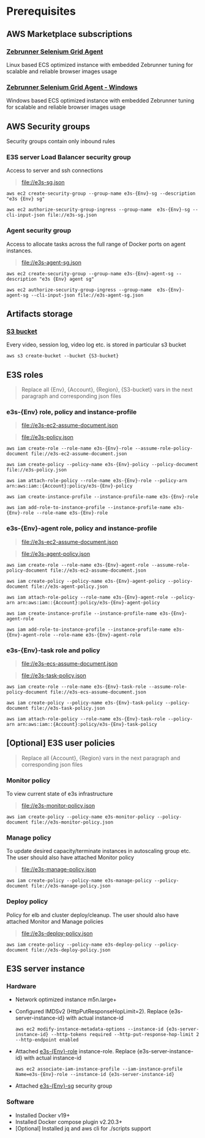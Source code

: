 # Prerequisites

## AWS Marketplace subscriptions

### [Zebrunner Selenium Grid Agent](https://aws.amazon.com/marketplace/pp/prodview-qykvcpnstrlzi?sr=0-2&ref_=beagle&applicationId=AWSMPContessa)
Linux based ECS optimized instance with embedded Zebrunner tuning for scalable and reliable browser images usage

### [Zebrunner Selenium Grid Agent - Windows](https://aws.amazon.com/marketplace/pp/prodview-wmwdyq54i36jy?sr=0-4&ref_=beagle&applicationId=AWSMPContessa)
Windows based ECS optimized instance with embedded Zebrunner tuning for scalable and reliable browser images usage

## AWS Security groups

Security groups contain only inbound rules

### E3S server Load Balancer security group
Access to server and ssh connections

> [file://e3s-sg.json](cli-input/security-groups/e3s-sg.json)

```
aws ec2 create-security-group --group-name e3s-{Env}-sg --description "e3s {Env} sg"
```

```
aws ec2 authorize-security-group-ingress --group-name  e3s-{Env}-sg --cli-input-json file://e3s-sg.json
```

### Agent security group
Access to allocate tasks across the full range of Docker ports on agent instances.

> [file://e3s-agent-sg.json](cli-input/security-groups/e3s-agent-sg.json)

```
aws ec2 create-security-group --group-name e3s-{Env}-agent-sg --description "e3s {Env} agent sg"
```

```
aws ec2 authorize-security-group-ingress --group-name  e3s-{Env}-agent-sg --cli-input-json file://e3s-agent-sg.json
```

## Artifacts storage

### [S3 bucket](https://docs.aws.amazon.com/AmazonS3/latest/userguide/create-bucket-overview.html)
Every video, session log, video log etc. is stored in particular s3 bucket

```
aws s3 create-bucket --bucket {S3-bucket}
```

## E3S roles

> Replace all {Env}, {Account}, {Region}, {S3-bucket} vars in the next paragraph and corresponding json files

### e3s-{Env} role, policy and instance-profile 

> [file://e3s-ec2-assume-document.json](cli-input/roles/e3s-ec2-assume-document.json)

> [file://e3s-policy.json](cli-input/roles/e3s-policy.json)

```
aws iam create-role --role-name e3s-{Env}-role --assume-role-policy-document file://e3s-ec2-assume-document.json
```

```
aws iam create-policy --policy-name e3s-{Env}-policy --policy-document file://e3s-policy.json
```

```
aws iam attach-role-policy --role-name e3s-{Env}-role --policy-arn arn:aws:iam::{Account}:policy/e3s-{Env}-policy
```

```
aws iam create-instance-profile --instance-profile-name e3s-{Env}-role
```

```
aws iam add-role-to-instance-profile --instance-profile-name e3s-{Env}-role --role-name e3s-{Env}-role
```

### e3s-{Env}-agent role, policy and instance-profile 

> [file://e3s-ec2-assume-document.json](cli-input/roles/e3s-ec2-assume-document.json)

> [file://e3s-agent-policy.json](cli-input/roles/e3s-agent-policy.json)

```
aws iam create-role --role-name e3s-{Env}-agent-role --assume-role-policy-document file://e3s-ec2-assume-document.json
```

```
aws iam create-policy --policy-name e3s-{Env}-agent-policy --policy-document file://e3s-agent-policy.json
```

```
aws iam attach-role-policy --role-name e3s-{Env}-agent-role --policy-arn arn:aws:iam::{Account}:policy/e3s-{Env}-agent-policy
```

```
aws iam create-instance-profile --instance-profile-name e3s-{Env}-agent-role
```

```
aws iam add-role-to-instance-profile --instance-profile-name e3s-{Env}-agent-role --role-name e3s-{Env}-agent-role
```

### e3s-{Env}-task role and policy

> [file://e3s-ecs-assume-document.json](cli-input/roles/e3s-ecs-assume-document.json)

> [file://e3s-task-policy.json](cli-input/roles/e3s-task-policy.json)

```
aws iam create-role --role-name e3s-{Env}-task-role --assume-role-policy-document file://e3s-ecs-assume-document.json
```

```
aws iam create-policy --policy-name e3s-{Env}-task-policy --policy-document file://e3s-task-policy.json
```

```
aws iam attach-role-policy --role-name e3s-{Env}-task-role --policy-arn arn:aws:iam::{Account}:policy/e3s-{Env}-task-policy
```

## [Optional] E3S user policies

> Replace all {Account}, {Region} vars in the next paragraph and corresponding json files
 
### Monitor policy
To view current state of e3s infrastructure

> [file://e3s-monitor-policy.json](cli-input/roles/e3s-monitor-policy.json)

```
aws iam create-policy --policy-name e3s-monitor-policy --policy-document file://e3s-monitor-policy.json
```

### Manage policy
To update desired capacity/terminate instances in autoscaling group etc. The user should also have attached Monitor policy

>  [file://e3s-manage-policy.json](cli-input/roles/e3s-manage-policy.json)

```
aws iam create-policy --policy-name e3s-manage-policy --policy-document file://e3s-manage-policy.json
```

### Deploy policy
Policy for elb and cluster deploy/cleanup. The user should also have attached Monitor and Manage policies

> [file://e3s-deploy-policy.json](cli-input/roles/e3s-deploy-policy.json)

```
aws iam create-policy --policy-name e3s-deploy-policy --policy-document file://e3s-deploy-policy.json
```

## E3S server instance

### Hardware

* Network optimized instance m5n.large+
* Configured IMDSv2 (HttpPutResponseHopLimit=2). Replace {e3s-server-instance-id} with actual instance-id

    ```
    aws ec2 modify-instance-metadata-options --instance-id {e3s-server-instance-id} --http-tokens required --http-put-response-hop-limit 2 --http-endpoint enabled
    ```

* Attached [e3s-{Env}-role](cli-input/roles/e3s-policy.json) instance-role. Replace {e3s-server-instance-id} with actual instance-id

    ```
    aws ec2 associate-iam-instance-profile --iam-instance-profile Name=e3s-{Env}-role --instance-id {e3s-server-instance-id}
    ```

* Attached [e3s-{Env}-sg](cli-input/security-groups/e3s-sg.json) security group

### Software

* Installed Docker v19+
* Installed Docker compose plugin v2.20.3+
* [Optional] Installed jq and aws cli for ./scripts support
